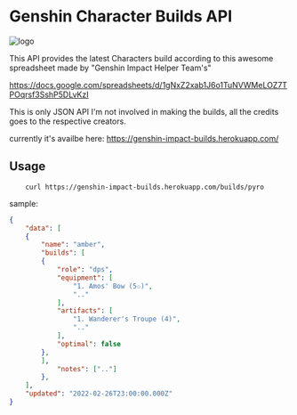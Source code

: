 # Genshin Character Builds API

<img src="https://i.ibb.co/d7dGPrF/logo.png" alt="logo" border="0" />

This API provides the latest Characters build according to this awesome spreadsheet made by "Genshin Impact Helper Team's"

https://docs.google.com/spreadsheets/d/1gNxZ2xab1J6o1TuNVWMeLOZ7TPOqrsf3SshP5DLvKzI

This is only JSON API I'm not involved in making the builds, all the credits goes to the respective creators.

currently it's availbe here: https://genshin-impact-builds.herokuapp.com/

## Usage

```
    curl https://genshin-impact-builds.herokuapp.com/builds/pyro
```
sample:
```json
{
    "data": [
    {
        "name": "amber",
        "builds": [
        {
            "role": "dps",
            "equipment": [
                "1. Amos' Bow (5✩)",
                ".."
            ],
            "artifacts": [
                "1. Wanderer's Troupe (4)",
                ".."
            ],
            "optimal": false
        },
        ],
            "notes": [".."]
        },
    ],
    "updated": "2022-02-26T23:00:00.000Z"
}
```